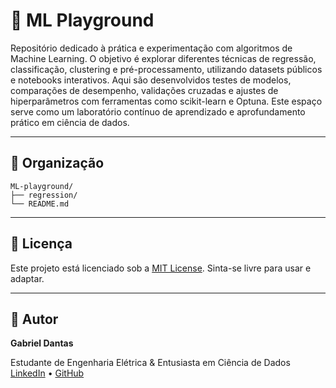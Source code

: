 # 🧪 ML Playground

Repositório dedicado à prática e experimentação com algoritmos de Machine Learning. O objetivo é explorar diferentes técnicas de regressão, classificação, clustering e pré-processamento, utilizando datasets públicos e notebooks interativos. Aqui são desenvolvidos testes de modelos, comparações de desempenho, validações cruzadas e ajustes de hiperparâmetros com ferramentas como scikit-learn e Optuna. Este espaço serve como um laboratório contínuo de aprendizado e aprofundamento prático em ciência de dados.

---

## 📂 Organização

```
ML-playground/
├── regression/
└── README.md
```

---

## 🧾 Licença

Este projeto está licenciado sob a [MIT License](https://opensource.org/licenses/MIT). Sinta-se livre para usar e adaptar.

---

## 👤 Autor

**Gabriel Dantas**

Estudante de Engenharia Elétrica & Entusiasta em Ciência de Dados
[LinkedIn](https://www.linkedin.com/in/gdantas04) • [GitHub](https://github.com/gdantas04)
